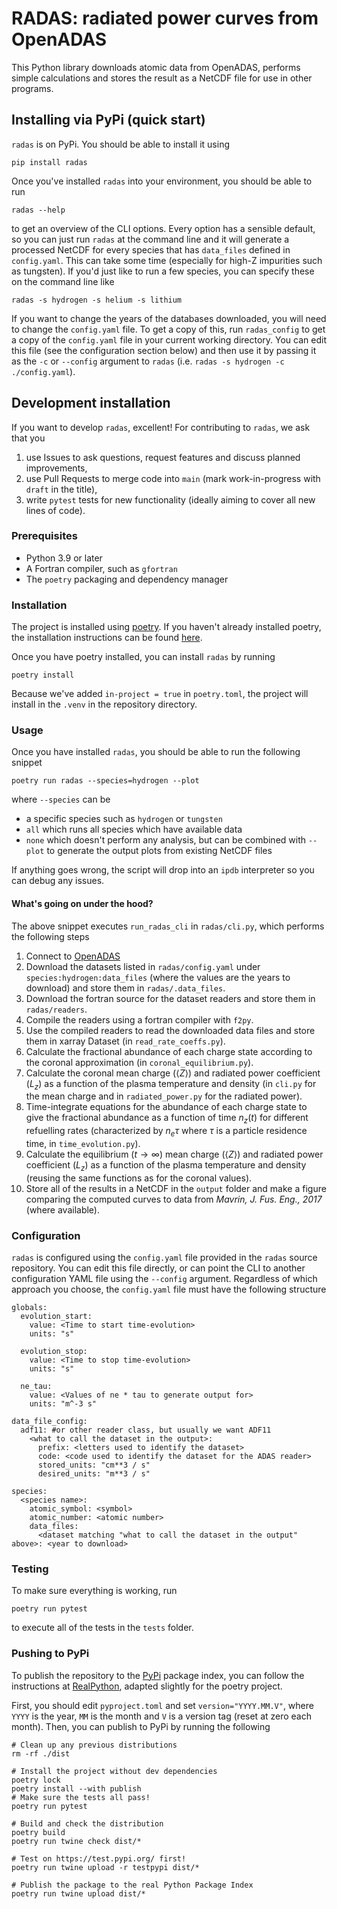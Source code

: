 # RADAS: radiated power curves from OpenADAS

This Python library downloads atomic data from OpenADAS, performs simple calculations and stores the result as a NetCDF file for use in other programs.

## Installing via PyPi (quick start)

`radas` is on PyPi. You should be able to install it using
```
pip install radas
```

Once you've installed `radas` into your environment, you should be able to run
```
radas --help
```
to get an overview of the CLI options. Every option has a sensible default, so you can just run `radas` at the command line and it will generate a processed NetCDF for every species that has `data_files` defined in `config.yaml`. This can take some time (especially for high-Z impurities such as tungsten). If you'd just like to run a few species, you can specify these on the command line like
```
radas -s hydrogen -s helium -s lithium
```

If you want to change the years of the databases downloaded, you will need to change the `config.yaml` file. To get a copy of this, run `radas_config` to get a copy of the `config.yaml` file in your current working directory. You can edit this file (see the configuration section below) and then use it by passing it as the `-c` or `--config` argument to `radas` (i.e. `radas -s hydrogen -c ./config.yaml`).

## Development installation

If you want to develop `radas`, excellent! For contributing to `radas`, we ask that you
1. use Issues to ask questions, request features and discuss planned improvements,
2. use Pull Requests to merge code into `main` (mark work-in-progress with `draft` in the title),
3. write `pytest` tests for new functionality (ideally aiming to cover all new lines of code).

### Prerequisites

* Python 3.9 or later
* A Fortran compiler, such as `gfortran`
* The `poetry` packaging and dependency manager

### Installation

The project is installed using [poetry](https://python-poetry.org/). If you haven't already installed poetry, the installation instructions can be found [here](https://python-poetry.org/docs/#installing-with-the-official-installer).

Once you have poetry installed, you can install `radas` by running
```
poetry install
```

Because we've added `in-project = true` in `poetry.toml`, the project will install in the `.venv` in the repository directory.

### Usage

Once you have installed `radas`, you should be able to run the following snippet
```
poetry run radas --species=hydrogen --plot
```
where `--species` can be
* a specific species such as `hydrogen` or `tungsten`
* `all` which runs all species which have available data
* `none` which doesn't perform any analysis, but can be combined with `--plot` to generate the output plots from existing NetCDF files

If anything goes wrong, the script will drop into an `ipdb` interpreter so you can debug any issues. 

#### What's going on under the hood?

The above snippet executes `run_radas_cli` in `radas/cli.py`, which performs the following steps

1. Connect to [OpenADAS](https://open.adas.ac.uk/)
2. Download the datasets listed in `radas/config.yaml` under `species:hydrogen:data_files` (where the values are the years to download) and store them in `radas/.data_files`.
3. Download the fortran source for the dataset readers and store them in `radas/readers`.
4. Compile the readers using a fortran compiler with `f2py`.
5. Use the compiled readers to read the downloaded data files and store them in xarray Dataset (in `read_rate_coeffs.py`).
6. Calculate the fractional abundance of each charge state according to the coronal approximation (in `coronal_equilibrium.py`).
7. Calculate the coronal mean charge ($\langle Z \rangle$) and radiated power coefficient ($L_z$) as a function of the plasma temperature and density (in `cli.py` for the mean charge and in `radiated_power.py` for the radiated power).
8. Time-integrate equations for the abundance of each charge state to give the fractional abundance as a function of time $n_z(t)$ for different refuelling rates (characterized by $n_e \tau$ where $\tau$ is a particle residence time, in `time_evolution.py`).
9. Calculate the equilibrium ($t \to \infty$) mean charge ($\langle Z \rangle$) and radiated power coefficient ($L_z$) as a function of the plasma temperature and density (reusing the same functions as for the coronal values).
10. Store all of the results in a NetCDF in the `output` folder and make a figure comparing the computed curves to data from *Mavrin, J. Fus. Eng., 2017* (where available).

### Configuration

`radas` is configured using the `config.yaml` file provided in the `radas` source repository. You can edit this file directly, or can point the CLI to another configuration YAML file using the `--config` argument. Regardless of which approach you choose, the `config.yaml` file must have the following structure
```
globals:
  evolution_start:
    value: <Time to start time-evolution>
    units: "s"

  evolution_stop:
    value: <Time to stop time-evolution>
    units: "s"

  ne_tau:
    value: <Values of ne * tau to generate output for>
    units: "m^-3 s"

data_file_config:
  adf11: #or other reader class, but usually we want ADF11
    <what to call the dataset in the output>:
      prefix: <letters used to identify the dataset>
      code: <code used to identify the dataset for the ADAS reader>
      stored_units: "cm**3 / s"
      desired_units: "m**3 / s"

species:
  <species name>:
    atomic_symbol: <symbol>
    atomic_number: <atomic number>
    data_files:
      <dataset matching "what to call the dataset in the output" above>: <year to download>
```

### Testing

To make sure everything is working, run
```
poetry run pytest
```
to execute all of the tests in the `tests` folder.

### Pushing to PyPi

To publish the repository to the [PyPi](pypi.org) package index, you can follow the instructions at [RealPython](https://realpython.com/pypi-publish-python-package/), adapted slightly for the poetry project.

First, you should edit `pyproject.toml` and set `version="YYYY.MM.V"`, where `YYYY` is the year, `MM` is the month and `V` is a version tag (reset at zero each month). Then, you can publish to PyPi by running the following
```
# Clean up any previous distributions
rm -rf ./dist

# Install the project without dev dependencies
poetry lock
poetry install --with publish
# Make sure the tests all pass!
poetry run pytest

# Build and check the distribution
poetry build
poetry run twine check dist/*

# Test on https://test.pypi.org/ first!
poetry run twine upload -r testpypi dist/*

# Publish the package to the real Python Package Index
poetry run twine upload dist/*
```
